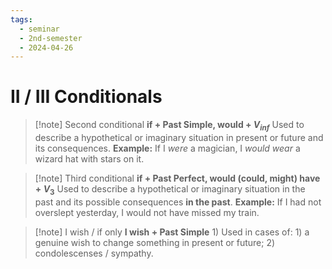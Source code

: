 ```yaml
---
tags:
  - seminar
  - 2nd-semester
  - 2024-04-26
---
```


# II / III Conditionals

> [!note] Second conditional
> **if + Past Simple, would + $V_{inf}$**
> Used to describe a hypothetical or imaginary situation in present or future and its consequences.
> **Example:** If I *were* a magician, I *would wear* a wizard hat with stars on it.

> [!note] Third conditional
> **if + Past Perfect, would (could, might) have + $V_{3}$**
> Used to describe a hypothetical or imaginary situation in the past and its possible consequences **in the past**.
> **Example:** If I had not overslept yesterday, I would not have missed my train.

> [!note] I wish / if only
> **I wish + Past Simple**
> 1) 
> Used in cases of: 1) a genuine wish to change something in present or future; 2) condolescenses / sympathy.

